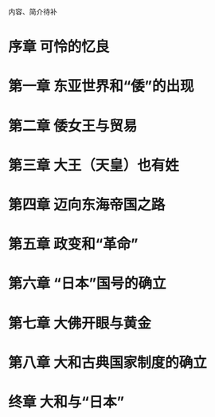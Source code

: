 内容、简介待补

# 序章 可怜的忆良

# 第一章 东亚世界和“倭”的出现

# 第二章 倭女王与贸易

# 第三章 大王（天皇）也有姓

# 第四章 迈向东海帝国之路

# 第五章 政变和“革命”

# 第六章 “日本”国号的确立

# 第七章 大佛开眼与黄金

# 第八章 大和古典国家制度的确立

# 终章 大和与“日本”

